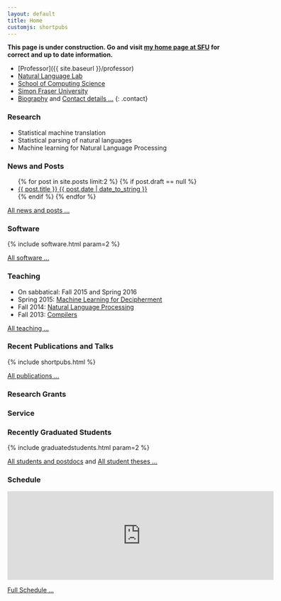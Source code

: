 ```yaml
---
layout: default
title: Home
customjs: shortpubs
---
```


**This page is under construction. Go and visit [my home page at SFU](http://www.cs.sfu.ca/~anoop/) for correct and up to date information.**

* [Professor]({{ site.baseurl }}/professor)
* [Natural Language Lab](http://natlang.cs.sfu.ca)
* [School of Computing Science](http://www.cs.sfu.ca/)
* [Simon Fraser University](http://www.sfu.ca)
* <span class="moreinfo"><a href="{{ site.baseurl }}/biography">Biography</a> and <a href="{{ site.baseurl }}/contact">Contact details ...</a></span>
{: .contact}

### Research

* Statistical machine translation
* Statistical parsing of natural languages
* Machine learning for Natural Language Processing

### News and Posts

<ul class="posts">
  {% for post in site.posts limit:2 %}
    {% if post.draft == null %}
      <li>
        <a href="{{ post.url }}">
          <div>
            <span class="title">{{ post.title }}</span>
            <span class="date">{{ post.date | date_to_string }}</span>
          </div>
        </a>
      </li>
    {% endif %}
  {% endfor %}
</ul>
<p><span class="moreinfo"><a href="{{ site.baseurl }}/news">All news and posts ...</a></span></p>

### Software

{% include software.html param=2 %}

<p><span class="moreinfo"><a href="{{ site.baseurl }}/software">All software ...</a></span></p>

### Teaching

* On sabbatical: Fall 2015 and Spring 2016
* Spring 2015: [Machine Learning for Decipherment](http://anoopsarkar.github.io/decipherment-class/)
* Fall 2014: [Natural Language Processing](http://anoopsarkar.github.io/nlp-class/)
* Fall 2013: [Compilers](http://www.cs.sfu.ca/~anoop/teaching/CMPT-379-Fall-2013/)
<p><span class="moreinfo"><a href="{{ site.baseurl }}/teaching">All teaching ...</a></span></p>

### Recent Publications and Talks

{% include shortpubs.html %}

<p><span class="moreinfo"><a href="{{ site.baseurl }}/publications">All publications ...</a></span></p>

### Research Grants

### Service

### Recently Graduated Students

{% include graduatedstudents.html param=2 %}

<p><span class="moreinfo"><a href="{{ site.baseurl }}/people">All students and postdocs</a> and <a href="{{ site.baseurl }}/theses">All student theses ...</a></span></p>

### Schedule

<iframe src="https://calendar.google.com/calendar/embed?showTitle=0&amp;showPrint=0&amp;showCalendars=0&amp;mode=AGENDA&amp;height=200&amp;wkst=1&amp;bgcolor=%23FFFFFF&amp;src=canadian%40holiday.calendar.google.com&amp;color=%235229A3&amp;src=l0fdahjlgf25v808cnsfp87b38%40group.calendar.google.com&amp;color=%2329527A&amp;src=gsrb686df4mefnaegqgs8kug8k%40group.calendar.google.com&amp;color=%23182C57&amp;src=qgs97od9ef8t1582k2rqomv5ho%40group.calendar.google.com&amp;color=%232952A3&amp;src=5r8pdvqu1avl1473japs3dcevg%40group.calendar.google.com&amp;color=%231B887A&amp;ctz=America%2FVancouver" style="border-width:0" width="600" height="200" frameborder="0" scrolling="no"></iframe>

<p><span class="moreinfo"><a href="{{ site.baseurl }}/schedule">Full Schedule ...</a></span></p>


